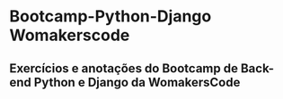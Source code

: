 # Bootcamp-Python-Django Womakerscode

## Exercícios e anotações do Bootcamp de Back-end Python e Django da WomakersCode
